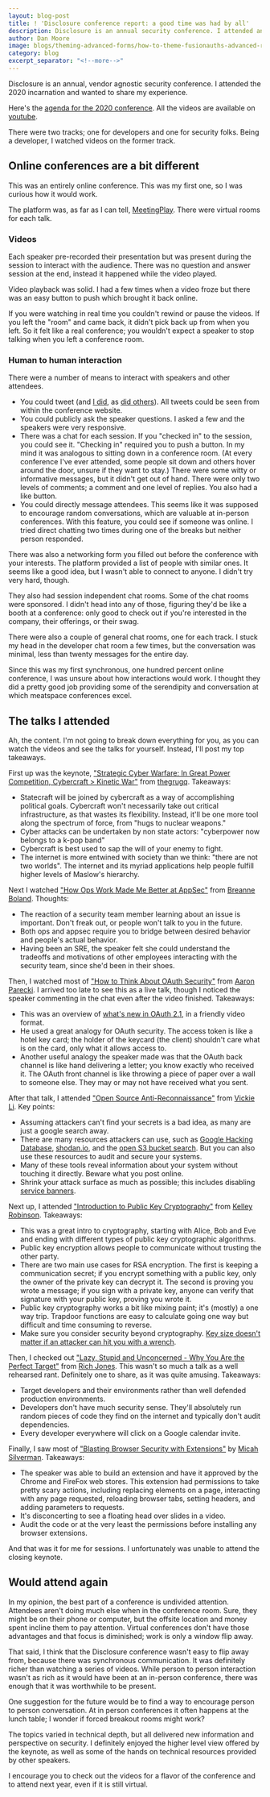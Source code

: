 ```yaml
---
layout: blog-post
title: ! 'Disclosure conference report: a good time was had by all'
description: Disclosure is an annual security conference. I attended and brought back this report.
author: Dan Moore
image: blogs/theming-advanced-forms/how-to-theme-fusionauths-advanced-registration-forms.png
category: blog
excerpt_separator: "<!--more-->"
---
```


Disclosure is an annual, vendor agnostic security conference. I attended the 2020 incarnation and wanted to share my experience. 

<!--more-->

Here's the [agenda for the 2020 conference](https://www.disclosureconference.com/#agenda). All the videos are available on [youtube](https://www.youtube.com/playlist?list=PLshTZo9V1-aF-rS-TyCYgApAEAQI4q2qe).

There were two tracks; one for developers and one for security folks. Being a developer, I watched videos on the former track.

## Online conferences are a bit different

This was an entirely online conference. This was my first one, so I was curious how it would work. 

The platform was, as far as I can tell, [MeetingPlay](https://www.meetingplay.com/). There were virtual rooms for each talk.

### Videos

Each speaker pre-recorded their presentation but was present during the session to interact with the audience. There was no question and answer session at the end, instead it happened while the video played.

Video playback was solid. I had a few times when a video froze but there was an easy button to push which brought it back online. 

If you were watching in real time you couldn't rewind or pause the videos. If you left the "room" and came back, it didn't pick back up from when you left. So it felt like a real conference; you wouldn't expect a speaker to stop talking when you left a conference room.

### Human to human interaction

There were a number of means to interact with speakers and other attendees.

* You could tweet (and [I did](https://twitter.com/search?q=%23disclosureconference%20(from%3Amooreds)&src=typed_query), as [did others](https://twitter.com/search?q=%23disclosureconference&src=typed_query)). All tweets could be seen from within the conference website. 
* You could publicly ask the speaker questions. I asked a few and the speakers were very responsive.
* There was a chat for each session. If you "checked in" to the session, you could see it. "Checking in" required you to push a button. In my mind it was analogous to sitting down in a conference room. (At every conference I've ever attended, some people sit down and others hover around the door, unsure if they want to stay.) There were some witty or informative messages, but it didn't get out of hand. There were only two levels of comments; a comment and one level of replies. You also had a like button. 
* You could directly message attendees. This seems like it was supposed to encourage random conversations, which are valuable at in-person conferences. With this feature, you could see if someone was online. I tried direct chatting two times during one of the breaks but neither person responded. 

There was also a networking form you filled out before the conference with your interests. The platform provided a list of people with similar ones. It seems like a good idea, but I wasn't able to connect to anyone. I didn't try very hard, though.

They also had session independent chat rooms. Some of the chat rooms were sponsored. I didn't head into any of those, figuring they'd be like a booth at a conference: only good to check out if you're interested in the company, their offerings, or their swag.

There were also a couple of general chat rooms, one for each track. I stuck my head in the developer chat room a few times, but the conversation was minimal, less than twenty messages for the entire day.

Since this was my first synchronous, one hundred percent online conference, I was unsure about how interactions would work. I thought they did a pretty good job providing some of the serendipity and conversation at which meatspace conferences excel. 

## The talks I attended

Ah, the content. I'm not going to break down everything for you, as you can watch the videos and see the talks for yourself. Instead, I'll post my top takeaways.

First up was the keynote, ["Strategic Cyber Warfare: In Great Power Competition, Cybercraft > Kinetic War"](https://youtu.be/_k0MkJMHPi0) from [thegrugq](https://twitter.com/thegrugq). Takeaways:

* Statecraft will be joined by cybercraft as a way of accomplishing political goals. Cybercraft won't necessarily take out critical infrastructure, as that wastes its flexibility. Instead, it'll be one more tool along the spectrum of force, from "hugs to nuclear weapons."
* Cyber attacks can be undertaken by non state actors: "cyberpower now belongs to a k-pop band"
* Cybercraft is best used to sap the will of your enemy to fight. 
* The internet is more entwined with society than we think: "there are not two worlds". The internet and its myriad applications help people fulfill higher levels of Maslow's hierarchy.

Next I watched ["How Ops Work Made Me Better at AppSec"](https://youtu.be/lL7onCeIH0o) from [Breanne Boland](https://twitter.com/breanneboland). Thoughts:

* The reaction of a security team member learning about an issue is important. Don't freak out, or people won't talk to you in the future. 
* Both ops and appsec require you to bridge between desired behavior and people's actual behavior. 
* Having been an SRE, the speaker felt she could understand the tradeoffs and motivations of other employees interacting with the security team, since she'd been in their shoes.

Then, I watched most of ["How to Think About OAuth Security"](https://youtu.be/AwCt2-EHYik) from [Aaron Parecki](https://twitter.com/aaronpk). I arrived too late to see this as a live talk, though I noticed the speaker commenting in the chat even after the video finished. Takeaways:

* This was an overview of [what's new in OAuth 2.1](/blog/2020/04/15/whats-new-in-oauth-2-1), in a friendly video format.
* He used a great analogy for OAuth security. The access token is like a hotel key card; the holder of the keycard (the client) shouldn't care what is on the card, only what it allows access to.
* Another useful analogy the speaker made was that the OAuth back channel is like hand delivering a letter; you know exactly who received it. The OAuth front channel is like throwing a piece of paper over a wall to someone else. They may or may not have received what you sent.

After that talk, I attended ["Open Source Anti-Reconnaissance"](https://youtu.be/UaAMO1EZc7o) from [Vickie Li](https://twitter.com/vickieli7). Key points:

* Assuming attackers can't find your secrets is a bad idea, as many are just a google search away. 
* There are many resources attackers can use, such as [Google Hacking Database](https://www.exploit-db.com/google-hacking-database), [shodan.io](https://www.shodan.io/), and the [open S3 bucket search](https://buckets.grayhatwarfare.com/). But you can also use these resources to audit and secure your systems. 
* Many of these tools reveal information about your system without touching it directly. Beware what you post online.
* Shrink your attack surface as much as possible; this includes disabling [service banners](https://blog.shodan.io/what-is-a-banner/).

Next up, I attended ["Introduction to Public Key Cryptography"](https://youtu.be/G2gxsk_AlJo) from [Kelley Robinson](https://twitter.com/kelleyrobinson). Takeaways: 

* This was a great intro to cryptography, starting with Alice, Bob and Eve and ending with different types of public key cryptographic algorithms.
* Public key encryption allows people to communicate without trusting the other party.
* There are two main use cases for RSA encryption. The first is keeping a communication secret; if you encrypt something with a public key, only the owner of the private key can decrypt it. The second is proving you wrote a message; if you sign with a private key, anyone can verify that signature with your public key, proving you wrote it.
* Public key cryptography works a bit like mixing paint; it's (mostly) a one way trip. Trapdoor functions are easy to calculate going one way but difficult and time consuming to reverse. 
* Make sure you consider security beyond cryptography. [Key size doesn't matter if an attacker can hit you with a wrench](https://xkcd.com/538/).

Then, I checked out ["Lazy, Stupid and Unconcerned - Why You Are the Perfect Target"](https://youtu.be/Zu4zzfbvO_w) from [Rich Jones](https://gun.io). This wasn't so much a talk as a well rehearsed rant. Definitely one to share, as it was quite amusing. Takeaways:

* Target developers and their environments rather than well defended production environments.
* Developers don't have much security sense. They'll absolutely run random pieces of code they find on the internet and typically don't audit dependencies.
* Every developer everywhere will click on a Google calendar invite. 

Finally, I saw most of ["Blasting Browser Security with Extensions"](https://youtu.be/6jgBM8twUIQ) by [Micah Silverman](https://twitter.com/afitnerd). Takeaways:

* The speaker was able to build an extension and have it approved by the Chrome and FireFox web stores. This extension had permissions to take pretty scary actions, including replacing elements on a page, interacting with any page requested, reloading browser tabs, setting headers, and adding parameters to requests.
* It's disconcerting to see a floating head over slides in a video.
* Audit the code or at the very least the permissions before installing any browser extensions. 

And that was it for me for sessions. I unfortunately was unable to attend the closing keynote.

## Would attend again

In my opinion, the best part of a conference is undivided attention. Attendees aren't doing much else when in the conference room. Sure, they might be on their phone or computer, but the offsite location and money spent incline them to pay attention. Virtual conferences don't have those advantages and that focus is diminished; work is only a window flip away. 

That said, I think that the Disclosure conference wasn't easy to flip away from, because there was synchronous communication. It was definitely richer than watching a series of videos. While person to person interaction wasn't as rich as it would have been at an in-person conference, there was enough that it was worthwhile to be present.

One suggestion for the future would be to find a way to encourage person to person conversation. At in person conferences it often happens at the lunch table; I wonder if forced breakout rooms might work?

The topics varied in technical depth, but all delivered new information and perspective on security. I definitely enjoyed the higher level view offered by the keynote, as well as some of the hands on technical resources provided by other speakers.

I encourage you to check out the videos for a flavor of the conference and to attend next year, even if it is still virtual.
